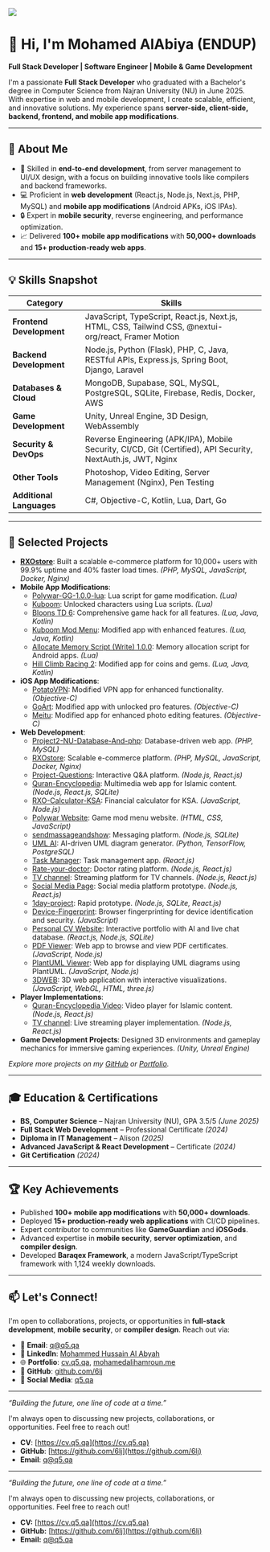 
![](https://q5.qa/kax3ul6cdomb03zmwg.svg)
# 👋 Hi, I'm Mohamed AlAbiya (ENDUP)

**Full Stack Developer | Software Engineer | Mobile & Game Development**

I'm a passionate **Full Stack Developer** who graduated with a Bachelor's degree in Computer Science from Najran University (NU) in June 2025. With expertise in web and mobile development, I create scalable, efficient, and innovative solutions. My experience spans **server-side, client-side, backend, frontend, and mobile app modifications**.

---

## 🚀 About Me

- 🌟 Skilled in **end-to-end development**, from server management to UI/UX design, with a focus on building innovative tools like compilers and backend frameworks.
- 💻 Proficient in **web development** (React.js, Node.js, Next.js, PHP, MySQL) and **mobile app modifications** (Android APKs, iOS IPAs).
- 🔒 Expert in **mobile security**, reverse engineering, and performance optimization.
- 📈 Delivered **100+ mobile app modifications** with **50,000+ downloads** and **15+ production-ready web apps**.

---

## 💡 Skills Snapshot

| **Category**          | **Skills**                                                                 |
|-----------------------|---------------------------------------------------------------------------|
| **Frontend Development** | JavaScript, TypeScript, React.js, Next.js, HTML, CSS, Tailwind CSS, @nextui-org/react, Framer Motion |
| **Backend Development** | Node.js, Python (Flask), PHP, C, Java, RESTful APIs, Express.js, Spring Boot, Django, Laravel |
| **Databases & Cloud** | MongoDB, Supabase, SQL, MySQL, PostgreSQL, SQLite, Firebase, Redis, Docker, AWS |
| **Game Development**  | Unity, Unreal Engine, 3D Design, WebAssembly                              |
| **Security & DevOps** | Reverse Engineering (APK/IPA), Mobile Security, CI/CD, Git (Certified), API Security, NextAuth.js, JWT, Nginx |
| **Other Tools**       | Photoshop, Video Editing, Server Management (Nginx), Pen Testing          |
| **Additional Languages** | C#, Objective-C, Kotlin, Lua, Dart, Go |

---

## 🌟 Selected Projects

- **[RXOstore](https://rxoksa.shop/main)**: Built a scalable e-commerce platform for 10,000+ users with 99.9% uptime and 40% faster load times. *(PHP, MySQL, JavaScript, Docker, Nginx)*
- **Mobile App Modifications**:
  - [Polywar-GG-1.0.0-lua](https://github.com/6lj/Polywar-GG-1.0.0-lua): Lua script for game modification. *(Lua)*
  - [Kuboom](https://gameguardian.net/forum/files/file/4033-kuboom-unlook-sabrina-and-clown/): Unlocked characters using Lua scripts. *(Lua)*
  - [Bloons TD 6](https://gameguardian.net/forum/files/file/3997-bloons-td-6-hack-everything/): Comprehensive game hack for all features. *(Lua, Java, Kotlin)*
  - [Kuboom Mod Menu](https://gameguardian.net/forum/files/file/3093-kuboom-mod-menu-all-version-v5-kuboom-mod-menu-new-version-v6/): Modified app with enhanced features. *(Lua, Java, Kotlin)*
  - [Allocate Memory Script (Write) 1.0.0](https://gameguardian.net/forum/files/file/3841-allocate-memory-script-write): Memory allocation script for Android apps. *(Lua)*
  - [Hill Climb Racing 2](https://gameguardian.net/forum/files/file/3750-hill-climb-racing-2-hack-coins-and-gems/): Modified app for coins and gems. *(Lua, Java, Kotlin)*
- **iOS App Modifications**:
  - [PotatoVPN](https://iosgods.com/topic/172135-hack-potatovpn-all-version/): Modified VPN app for enhanced functionality. *(Objective-C)*
  - [GoArt](https://iosgods.com/topic/172062-hack-goart-pro-subscription-%E2%9E%96-all-ios-version%E2%80%8B/): Modified app with unlocked pro features. *(Objective-C)*
  - [Meitu](https://iosgods.com/topic/172131-hack-meitu-%E7%BE%8E%E5%9B%BE%E7%A7%80%E7%A7%80-9890-all-ios-ver): Modified app for enhanced photo editing features. *(Objective-C)*
- **Web Development**:
  - [Project2-NU-Database-And-php](https://github.com/6lj/Project2-NU-Database-And-php): Database-driven web app. *(PHP, MySQL)*
  - [RXOstore](https://rxoksa.shop/main): Scalable e-commerce platform. *(PHP, MySQL, JavaScript, Docker, Nginx)*
  - [Project-Questions](https://cc.q5.qa/): Interactive Q&A platform. *(Node.js, React.js)*
  - [Quran-Encyclopedia](https://q.q5.qa): Multimedia web app for Islamic content. *(Node.js, React.js, SQLite)*
  - [RXO-Calculator-KSA](https://github.com/6lj/RXO-Calculator-KSA): Financial calculator for KSA. *(JavaScript, Node.js)*
  - [Polywar Website](https://github.com/6lj/Polywar-Mod-Menu-Website): Game mod menu website. *(HTML, CSS, JavaScript)*
  - [sendmassageandshow](https://msg.q5.qa): Messaging platform. *(Node.js, SQLite)*
  - [UML AI](https://uml.q5.qa): AI-driven UML diagram generator. *(Python, TensorFlow, PostgreSQL)*
  - [Task Manager](https://task.q5.qa): Task management app. *(React.js)*
  - [Rate-your-doctor](https://github.com/6lj/Rate-your-doctor): Doctor rating platform. *(Node.js, React.js)*
  - [TV channel](https://q5.qa/t): Streaming platform for TV channels. *(Node.js, React.js)*
  - [Social Media Page](https://q5.qa): Social media platform prototype. *(Node.js, React.js)*
  - [1day-project](https://github.com/6lj/1day-project): Rapid prototype. *(Node.js, SQLite, React.js)*
  - [Device-Fingerprint](https://github.com/6lj/Device-Fingerprint): Browser fingerprinting for device identification and security. *(JavaScript)*
  - [Personal CV Website](https://cv.q5.qa): Interactive portfolio with AI and live chat database. *(React.js, Node.js, SQLite)*
  - [PDF Viewer](https://cert.q5.qa): Web app to browse and view PDF certificates. *(JavaScript, Node.js)*
  - [PlantUML Viewer](https://fastviewer.q5.qa/editor): Web app for displaying UML diagrams using PlantUML. *(JavaScript, Node.js)*
  - [3DWEB](https://3dtest.q5.qa): 3D web application with interactive visualizations. *(JavaScript, WebGL, HTML, three.js)*
- **Player Implementations**:
  - [Quran-Encyclopedia Video](https://q5.qa/vid): Video player for Islamic content. *(Node.js, React.js)*
  - [TV channel](https://q5.qa/t): Live streaming player implementation. *(Node.js, React.js)*
- **Game Development Projects**: Designed 3D environments and gameplay mechanics for immersive gaming experiences. *(Unity, Unreal Engine)*


*Explore more projects on my [GitHub](https://github.com/6lj?tab=repositories) or [Portfolio](https://cv.q5.qa).*

---

## 🎓 Education & Certifications

- **BS, Computer Science** – Najran University (NU), GPA 3.5/5 *(June 2025)*
- **Full Stack Web Development** – Professional Certificate *(2024)*
- **Diploma in IT Management** – Alison *(2025)*
- **Advanced JavaScript & React Development** – Certificate *(2024)*
- **Git Certification** *(2024)*

---

## 🏆 Key Achievements

- Published **100+ mobile app modifications** with **50,000+ downloads**.
- Deployed **15+ production-ready web applications** with CI/CD pipelines.
- Expert contributor to communities like **GameGuardian** and **iOSGods**.
- Advanced expertise in **mobile security**, **server optimization**, and **compiler design**.
- Developed **Baraqex Framework**, a modern JavaScript/TypeScript framework with 1,124 weekly downloads.

---

## 📫 Let's Connect!

I'm open to collaborations, projects, or opportunities in **full-stack development**, **mobile security**, or **compiler design**. Reach out via:

- 📧 **Email**: [q@q5.qa](mailto:q@q5.qa)
- 💼 **LinkedIn**: [Mohammed Hussain Al Abyah](https://www.linkedin.com/in/mohammed-hussain-al-abyah-a85887238/)
- 🌐 **Portfolio**: [cv.q5.qa](https://cv.q5.qa), [mohamedalihamroun.me](https://mohamedalihamroun.me)
- 🐙 **GitHub**: [github.com/6lj](https://github.com/6lj)
- 📱 **Social Media**: [q5.qa](https://q5.qa)

---

*“Building the future, one line of code at a time.”*

I'm always open to discussing new projects, collaborations, or opportunities. Feel free to reach out!
* **CV**: [https://cv.q5.qa](https://cv.q5.qa)  
* **GitHub**: [https://github.com/6lj](https://github.com/6lj)  
* **Email**: q@q5.qa
---

*“Building the future, one line of code at a time.”*

I'm always open to discussing new projects, collaborations, or opportunities. Feel free to reach out!
* **CV:** [https://cv.q5.qa](https://cv.q5.qa)  
* **GitHub:** [https://github.com/6lj](https://github.com/6lj)  
* **Email:** q@q5.qa
